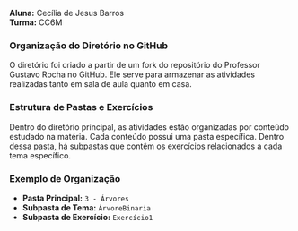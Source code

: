 **Aluna:** Cecília de Jesus Barros  
**Turma:** CC6M

### Organização do Diretório no GitHub

O diretório foi criado a partir de um fork do repositório do Professor Gustavo Rocha no GitHub. Ele serve para armazenar as atividades realizadas tanto em sala de aula quanto em casa.

### Estrutura de Pastas e Exercícios

Dentro do diretório principal, as atividades estão organizadas por conteúdo estudado na matéria. Cada conteúdo possui uma pasta específica. Dentro dessa pasta, há subpastas que contêm os exercícios relacionados a cada tema específico.

### Exemplo de Organização

- **Pasta Principal:** `3 - Árvores`
- **Subpasta de Tema:** `ÁrvoreBinaria`
- **Subpasta de Exercício:** `Exercício1`
